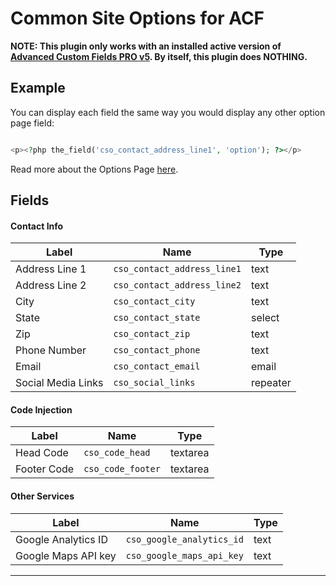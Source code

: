 # Common Site Options for ACF

**NOTE: This plugin only works with an installed active version of [Advanced Custom Fields PRO v5](https://www.advancedcustomfields.com/pro/). By itself, this plugin does NOTHING.**

## Example

You can display each field the same way you would display any other option page field:

```php

<p><?php the_field('cso_contact_address_line1', 'option'); ?></p>

```

Read more about the Options Page [here](https://www.advancedcustomfields.com/add-ons/options-page/).

## Fields

#### Contact Info

|Label | Name | Type | 
|---|---|---|
|Address Line 1|`cso_contact_address_line1`|text|
| Address Line 2 | `cso_contact_address_line2` | text | 
| City | `cso_contact_city` | text |
| State | `cso_contact_state` | select | (w/ all US states) |
| Zip | `cso_contact_zip` | text | 
| Phone Number | `cso_contact_phone` | text |
| Email | `cso_contact_email` | email |
| Social Media Links | `cso_social_links` | repeater |

#### Code Injection

|Label | Name | Type |
|---|---|---|
| Head Code | `cso_code_head` | textarea |
| Footer Code | `cso_code_footer` | textarea |

#### Other Services

|Label | Name | Type | 
|---|---|---|
| Google Analytics ID | `cso_google_analytics_id` | text |
| Google Maps API key | `cso_google_maps_api_key` | text |

------